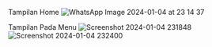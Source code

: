 Tampilan Home
![WhatsApp Image 2024-01-04 at 23 14 37](https://github.com/FikkoMuharavid/MIT/assets/114418487/bfdec033-0f1e-4fd8-a481-09772421c1fd)


Tampilan Pada Menu
![Screenshot 2024-01-04 231848](https://github.com/FikkoMuharavid/MIT/assets/114418487/ced709f6-5bfa-422b-9f79-9ebe1ac00c04)
![Screenshot 2024-01-04 232400](https://github.com/FikkoMuharavid/MIT/assets/114418487/5a8773a7-272e-4ce1-abd6-eef3bb7cb935)
